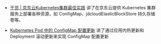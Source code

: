 * [干货 | 京东云Kubernetes集群最佳实践](https://mp.weixin.qq.com/s/tE6ta_L25ZfPMh2zmKhYXg)
    讲了在京东云提供 Kubernetes 集群服务上部署各种资源，如 ConfigMap、jdcloudElasticBlockStore 持久存储卷等。

* [Kubernetes Pod 中的 ConfigMap 配置更新](https://mp.weixin.qq.com/s/aD6FOBMJuXDqDT60hXrZEA)
    讲了通过应用内热更新和 Deployment 滚动更新来实现 ConfigMap 配置更新
